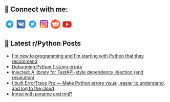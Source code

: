 ## 🔎 Connect with me:
[<img src="https://github.com/bullbesh/bullbesh/blob/main/images/Telegram.png" width="32" height="32" />](https://t.me/bullbesh)
[<img src="https://github.com/bullbesh/bullbesh/blob/main/images/VK.png" width="32" height="32" />](https://vk.com/bullbesh)
[<img src="https://github.com/bullbesh/bullbesh/blob/main/images/Twitter.png" width="32" height="32" />](https://twitter.com/bullbesh1)
[<img src="https://github.com/bullbesh/bullbesh/blob/main/images/Instagram.png" width="32" height="32" />](https://www.instagram.com/bullbesh)
[<img src="https://github.com/bullbesh/bullbesh/blob/main/images/Reddit.png" width="32" height="32" />](https://www.reddit.com/user/bullbesh)
[<img src="https://github.com/bullbesh/bullbesh/blob/main/images/YouTube.png" width="32" height="32" />](https://www.youtube.com/channel/UCtfjRs6uzgq5mfm8S06WTcg)

## 📕 Latest r/Python Posts
<!-- BLOG-POST-LIST:START -->
- [I&#39;m new to programming and I&#39;m starting with Python that they recommend](https://www.reddit.com/r/Python/comments/1k9fhjp/im_new_to_programming_and_im_starting_with_python/)
- [Debugging Python f-string errors](https://www.reddit.com/r/Python/comments/1k97u9w/debugging_python_fstring_errors/)
- [injected: A library for FastAPI-style dependency injection &lpar;and resolution&rpar;](https://www.reddit.com/r/Python/comments/1k96opn/injected_a_library_for_fastapistyle_dependency/)
- [I built ErrorTrace Pro — Make Python errors visual, easier to understand, and log to the cloud](https://www.reddit.com/r/Python/comments/1k95s2g/i_built_errortrace_pro_make_python_errors_visual/)
- [Imgui with pygame and mgl?](https://www.reddit.com/r/Python/comments/1k90xb7/imgui_with_pygame_and_mgl/)
<!-- BLOG-POST-LIST:END -->
